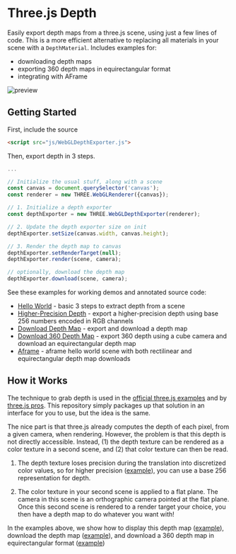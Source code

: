 # Three.js Depth

Easily export depth maps from a three.js scene, using just a few lines of code. This is a more efficient alternative to replacing all materials in your scene with a `DepthMaterial`. Includes examples for:

- downloading depth maps
- exporting 360 depth maps in equirectangular format
- integrating with AFrame

![preview](https://user-images.githubusercontent.com/2068077/153742846-6ae61a83-77d3-479e-ba59-a999c801f6d8.jpg)

## Getting Started

First, include the source

```html
<script src="js/WebGLDepthExporter.js">
```

Then, export depth in 3 steps.

```javascript
...

// Initialize the usual stuff, along with a scene
const canvas = document.querySelector('canvas');
const renderer = new THREE.WebGLRenderer({canvas});

// 1. Initialize a depth exporter
const depthExporter = new THREE.WebGLDepthExporter(renderer);

// 2. Update the depth exporter size on init
depthExporter.setSize(canvas.width, canvas.height);

// 3. Render the depth map to canvas
depthExporter.setRenderTarget(null);
depthExporter.render(scene, camera);

// optionally, download the depth map
depthExporter.download(scene, camera);
```

See these examples for working demos and annotated source code:

- [Hello World](http://alvinwan.com/threejs.depth/examples/helloworld.html) - basic 3 steps to extract depth from a scene
- [Higher-Precision Depth](http://alvinwan.com/threejs.depth/examples/precision.html) - export a higher-precision depth using base 256 numbers encoded in RGB channels
- [Download Depth Map](http://alvinwan.com/threejs.depth/examples/export.html) - export and download a depth map
- [Download 360 Depth Map](http://alvinwan.com/threejs.depth/examples/export360.html) - export 360 depth using a cube camera and download an equirectangular depth map
- [Aframe](http://alvinwan.com/threejs.depth/examples/aframe.html) - aframe hello world scene with both rectilinear and equirectangular depth map downloads

## How it Works

The technique to grab depth is used in the [official three.js examples](https://threejs.org/examples/?q=depth#webgl_depth_texture) and by [three.js pros](https://stackoverflow.com/a/58946651/4855984). This repository simply packages up that solution in an interface for you to use, but the idea is the same. 

The nice part is that three.js already computes the depth of each pixel, from a given camera, when rendering. However, the problem is that this depth is not directly accessible. Instead, (1) the depth texture can be rendered as a color texture in a second scene, and (2) that color texture can then be read.

1. The depth texture loses precision during the translation into discretized color values, so for higher precision ([example](http://alvinwan.com/threejs.depth/examples/precision.html)), you can use a base 256 representation for depth.

2. The color texture in your second scene is applied to a flat plane. The camera in this scene is an orthographic camera pointed at the flat plane. Once this second scene is rendered to a render target your choice, you then have a depth map to do whatever you want with!

In the examples above, we show how to display this depth map ([example](http://alvinwan.com/threejs.depth/examples/helloworld.html)), download the depth map ([example](http://alvinwan.com/threejs.depth/examples/export.html)), and download a 360 depth map in equirectangular format ([example](http://alvinwan.com/threejs.depth/examples/export360.html))

